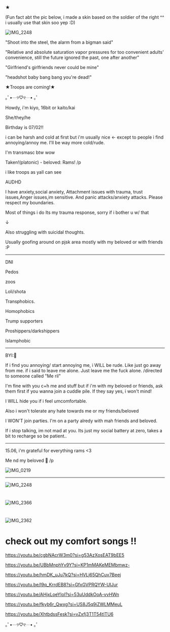 ★

(Fun fact abt the pic below, i made a skin based on the soldier of the right ^^ i usually use that skin soo yep :D)

![IMG_2248](https://github.com/user-attachments/assets/6e2aa78f-ffde-439d-ab77-b039097333e7)


"Shoot into the steel, the alarm from a bigman said"

"Relative and absolute saturation vapor pressures for too convenient adults' convenience, still the future ignored the past, one after another"

"Girlfriend's girlfriends never could be mine"

"headshot baby bang bang you're dead!"

★Troops are coming!★

｡ﾟ•┈୨♡୧┈• ｡ﾟ

Howdy, i'm kiyo, 16bit or kaito/kai

She/they/he

Birthday is 07/02!!

i can be harsh and cold at first but i'm usually nice <- except to people i find annoying/annoy me. I'll be way more cold/rude. 

I'm transmasc btw wow

Taken!(platonic) - beloved: Rams! /p

i like troops as yall can see

AUDHD

I have anxiety,social anxiety, Attachment issues with trauma, trust issues,Anger issues,im sensitive. And panic attacks/anxiety attacks.  Please respect my boundaries.

Most of things i do  Its my trauma response, sorry if i bother u w/ that


↓


Also struggling with suicidal thoughts.

Usually goofing around on pjsk area mostly with my beloved or with friends :P

---------------------
DNI


Pedos

zoos

Loli/shota

Transphobics.

Homophobics

Trump supporters

Proshippers/darkshippers

Islamphobic


-----------------
BYI:🎁

If i find you annoying/ start annoying me, i WILL be rude. Like just go away from me. if i said to leave me alone. Just leave me the fuck alone.
/directed to someone called "Me ril"


I'm fine with you c+h me and stuff but if i'm with my beloved or friends, ask them first if you wanna join a cuddle pile. If they say yes, i won't mind!

I WILL hide you if i feel umcomfortable.

Also i won't tolerate any hate towards me or my friends/beloved

I WON'T join parties. I'm on a party alredy with mah friends and beloved.

If i stop talking, im not mad at you. Its just my social battery at zero, takes a bit to recharge so be patient..

-------------------

15.06, i'm grateful for everything rams <3

Me nd my beloved 💝 /p


![IMG_0219](https://github.com/user-attachments/assets/9955616e-6b2b-4c26-ab7f-d50e288c5489)


------------------

![IMG_2248](https://github.com/user-attachments/assets/8c546d77-4bc6-448a-945d-26877d44f818)



#
 
![IMG_2366](https://github.com/user-attachments/assets/1247a444-3de2-472b-a0df-9d713ce9e444)





#



![IMG_2362](https://github.com/user-attachments/assets/752238a7-e7a4-4d70-896a-9576cda2e122)




# check out my comfort songs !!


https://youtu.be/cgbNAcrW3m0?si=g53AzXosEAT9bEE5


https://youtu.be/UBbMnphYv9Y?si=KP1mMAKeMEMbmwz-


https://youtu.be/hmDK_uJu7kQ?si=HVLj65QhCuv7Beej


https://youtu.be/l9q_KrrdEB8?si=GfxGVPRQYW-UIJur


https://youtu.be/AHjxLoeYIoI?si=53uUddkOoA-vvHWn


https://youtu.be/fkyb6r_Qwxg?si=US8J5q9iZWLMMeuL


https://youtu.be/XhtbdssFesk?si=vZxfj3T1T54tITU6

｡ﾟ•┈୨♡୧┈• ｡ﾟ
